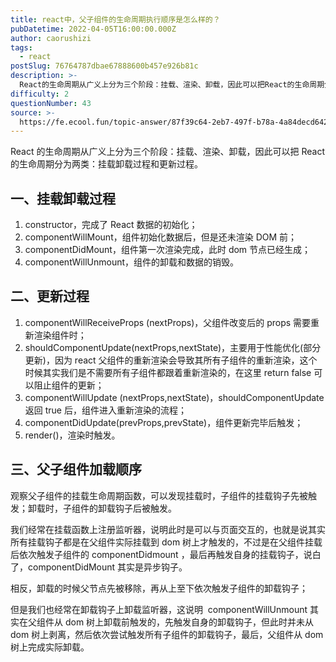 ```yaml
---
title: react中，父子组件的生命周期执行顺序是怎么样的？
pubDatetime: 2022-04-05T16:00:00.000Z
author: caorushizi
tags:
  - react
postSlug: 76764787dbae67888600b457e926b81c
description: >-
  React的生命周期从广义上分为三个阶段：挂载、渲染、卸载，因此可以把React的生命周期分为两类：挂载卸载过程和更新过程。一、挂载卸载过程--------1.constructor，完成了React
difficulty: 2
questionNumber: 43
source: >-
  https://fe.ecool.fun/topic-answer/87f39c64-2eb7-497f-b78a-4a84decd642d?orderBy=updateTime&order=desc&tagId=13
---
```


React 的生命周期从广义上分为三个阶段：挂载、渲染、卸载，因此可以把 React 的生命周期分为两类：挂载卸载过程和更新过程。

## 一、挂载卸载过程

1.  constructor，完成了 React 数据的初始化；
2.  componentWillMount，组件初始化数据后，但是还未渲染 DOM 前；
3.  componentDidMount，组件第一次渲染完成，此时 dom 节点已经生成；
4.  componentWillUnmount，组件的卸载和数据的销毁。

## 二、更新过程

1.  componentWillReceiveProps (nextProps)，父组件改变后的 props 需要重新渲染组件时；
2.  shouldComponentUpdate(nextProps,nextState)，主要用于性能优化(部分更新)，因为 react 父组件的重新渲染会导致其所有子组件的重新渲染，这个时候其实我们是不需要所有子组件都跟着重新渲染的，在这里 return false 可以阻止组件的更新；
3.  componentWillUpdate (nextProps,nextState)，shouldComponentUpdate 返回 true 后，组件进入重新渲染的流程；
4.  componentDidUpdate(prevProps,prevState)，组件更新完毕后触发；
5.  render()，渲染时触发。

## 三、父子组件加载顺序

观察父子组件的挂载生命周期函数，可以发现挂载时，子组件的挂载钩子先被触发；卸载时，子组件的卸载钩子后被触发。

我们经常在挂载函数上注册监听器，说明此时是可以与页面交互的，也就是说其实所有挂载钩子都是在父组件实际挂载到 dom 树上才触发的，不过是在父组件挂载后依次触发子组件的 componentDidmount ，最后再触发自身的挂载钩子，说白了，componentDidMount 其实是异步钩子。

相反，卸载的时候父节点先被移除，再从上至下依次触发子组件的卸载钩子；

但是我们也经常在卸载钩子上卸载监听器，这说明  componentWillUnmount 其实在父组件从 dom 树上卸载前触发的，先触发自身的卸载钩子，但此时并未从 dom 树上剥离，然后依次尝试触发所有子组件的卸载钩子，最后，父组件从 dom 树上完成实际卸载。
